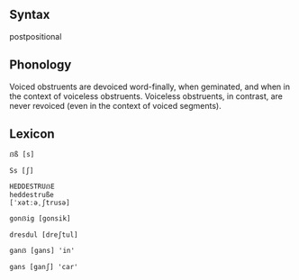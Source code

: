 ## Syntax

postpositional

## Phonology

Voiced obstruents are devoiced word-finally, when geminated, and when in the context of voiceless obstruents. Voiceless obstruents, in contrast, are never revoiced (even in the context of voiced segments).

## Lexicon

`ẞß [s]`

`Ss [ʃ]`

```
HEDDESTRUẞE
heddestruße
[ˈxətːəˌʃtrusə]
```

`gonẞig [gonsik]`

`dresdul [dreʃtul]`

`ganẞ [gans] 'in'`

`gans [ganʃ] 'car'`
